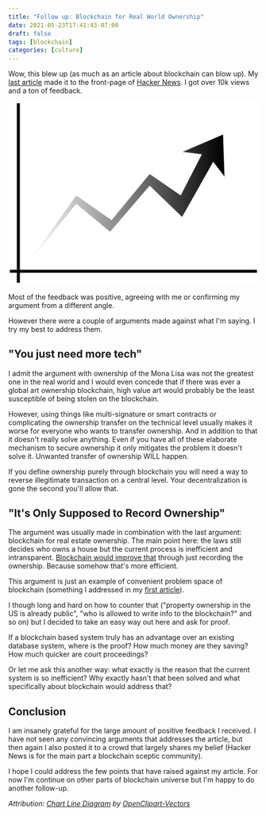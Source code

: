 ```yaml
---
title: "Follow up: Blockchain for Real World Ownership"
date: 2021-05-23T17:41:43-07:00
draft: false
tags: [blockchain]
categories: [culture]
---
```


Wow, this blew up (as much as an article about blockchain can blow up). My [last article](/blog/2021/05/16/real-world-ownership-is-not-a-use-case-for-blockchain/) made it to the front-page of [Hacker News](http://news.ycombinator.com/). I got over 10k views and a ton of feedback.

![graph](cover.png)

Most of the feedback was positive, agreeing with me or confirming my argument from a different angle.

However there were a couple of arguments made against what I'm saying. I try my best to address them.

## "You just need more tech"

I admit the argument with ownership of the Mona Lisa was not the greatest one in the real world and I would even concede that if there was ever a global art ownership blockchain, high value art would probably be the least susceptible of being stolen on the blockchain.

However, using things like multi-signature or smart contracts or complicating the ownership transfer on the technical level usually makes it worse for everyone who wants to transfer ownership. And in addition to that it doesn't really solve anything. Even if you have all of these elaborate mechanism to secure ownership it only mitigates the problem it doesn't solve it. Unwanted transfer of ownership WILL happen.

If you define ownership purely through blockchain you will need a way to reverse illegitimate transaction on a central level. Your decentralization is gone the second you'll allow that.

## "It's Only Supposed to Record Ownership"

The argument was usually made in combination with the last argument: blockchain for real estate ownership. The main point here: the laws still decides who owns a house but the current process is inefficient and intransparent. [Blockchain would improve that](https://news.ycombinator.com/item?id=27211543) through just recording the ownership. Because somehow that's more efficient.

This argument is just an example of convenient problem space of blockchain (something I addressed in my [first article](/blog/2021/05/03/the-convenient-problem-space-of-blockchain/)).

I though long and hard on how to counter that ("property ownership in the US is already public", "who is allowed to write info to the blockchain?" and so on) but I decided to take an easy way out here and ask for proof.

If a blockchain based system truly has an advantage over an existing database system, where is the proof? How much money are they saving? How much quicker are court proceedings?

Or let me ask this another way: what exactly is the reason that the current system is so inefficient? Why exactly hasn't that been solved and what specifically about blockchain would address that?

## Conclusion

I am insanely grateful for the large amount of positive feedback I received. I have not seen any convincing arguments that addresses the article, but then again I also posted it to a crowd that largely shares my belief (Hacker News is for the main part a blockchain sceptic community).

I hope I could address the few points that have raised against my article. For now I'm continue on other parts of blockchain universe but I'm happy to do another follow-up.

*Attribution: [Chart Line Diagram](https://pixabay.com/images/id-148256/) by [OpenClipart-Vectors](https://pixabay.com/users/openclipart-vectors-30363/)*
